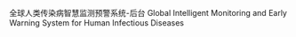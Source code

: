 全球人类传染病智慧监测预警系统-后台
Global Intelligent Monitoring and Early Warning System for Human Infectious Diseases